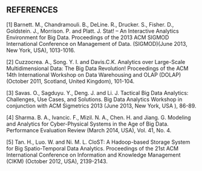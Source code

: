 ## REFERENCES

[1]	Barnett. M., Chandramouli. B., DeLine. R., Drucker. S., Fisher. D., Goldstein. J., Morrison. P. and Platt. J.  Stat! – An Interactive Analytics Environment for Big Data. Proceedings of the 2013 ACM SIGMOD International Conference on Management of Data. (SIGMOD)(June 2013, New York, USA), 1013-1016.

[2]	Cuzzocrea. A., Song. Y. I. and Davis.C.K. Analytics over Large-Scale Multidimensional Data: The Big Data Revolution! Proceedings of the ACM 14th International Workshop on Data Warehousing and OLAP (DOLAP) (October 2011, Scotland, United Kingdom), 101-104.

[3]	Savas. O., Sagduyu. Y., Deng. J. and  Li. J. Tactical Big Data Analytics: Challenges, Use Cases, and Solutions. Big Data Analytics Workshop in conjunction with ACM Sigmetrics 2013 (June 2013, New York, USA ), 86-89.

[4]	Sharma. B. A., Ivancic. F., Mizil. N. A., Chen. H. and Jiang. G. Modeling and Analytics for Cyber-Physical Systems in the Age of Big Data. Performance Evaluation Review (March 2014, USA), Vol. 41, No. 4.

[5]	Tan. H., Luo. W. and Ni. M. L. CloST: A Hadoop-based Storage System for Big Spatio-Temporal Data Analytics. Proceedings of the 21st ACM International Conference on Information and Knowledge Management (CIKM) (October 2012, USA), 2139-2143.







